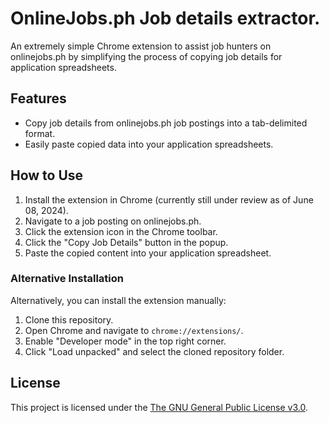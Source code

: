 # OnlineJobs.ph Job details extractor.

An extremely simple Chrome extension to assist job hunters on onlinejobs.ph by simplifying the process of copying job details for application spreadsheets.

## Features

- Copy job details from onlinejobs.ph job postings into a tab-delimited format.
- Easily paste copied data into your application spreadsheets.

## How to Use

1. Install the extension in Chrome (currently still under review as of June 08, 2024).
2. Navigate to a job posting on onlinejobs.ph.
3. Click the extension icon in the Chrome toolbar.
4. Click the "Copy Job Details" button in the popup.
5. Paste the copied content into your application spreadsheet.

### Alternative Installation

Alternatively, you can install the extension manually:
1. Clone this repository.
2. Open Chrome and navigate to `chrome://extensions/`.
3. Enable "Developer mode" in the top right corner.
4. Click "Load unpacked" and select the cloned repository folder.

## License

This project is licensed under the [The GNU General Public License v3.0](https://www.gnu.org/licenses/gpl-3.0.en.html).
